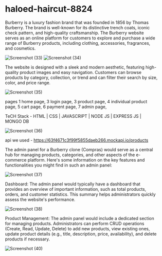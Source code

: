 # haloed-haircut-8824

Burberry is a luxury fashion brand that was founded in 1856 by Thomas Burberry. The brand is well-known for its distinctive trench coats, iconic check pattern, and high-quality craftsmanship. The Burberry website serves as an online platform for customers to explore and purchase a wide range of Burberry products, including clothing, accessories, fragrances, and cosmetics.

![Screenshot (33)](https://github.com/sourabhkt1997/haloed-haircut-8824/assets/115461797/73877e3c-aae0-483d-8d0c-f1f50963d86b)
![Screenshot (34)](https://github.com/sourabhkt1997/haloed-haircut-8824/assets/115461797/7f169702-d037-4b2a-a9d5-57bd6d5b54ad)

The website is designed with a sleek and modern aesthetic, featuring high-quality product images and easy navigation. Customers can browse products by category, collection, or trend and can filter their search by size, color, and price range.

![Screenshot (35)](https://github.com/sourabhkt1997/haloed-haircut-8824/assets/115461797/6eaadd12-8988-47fe-9c0e-f3871464a6a3)

pages 
1 home page, 
3 login page,
3 product page,
4 individual product page,
5 cart page,
6 payment page,
7 admin page,

TeCH Stack - HTML | CSS | JAVASCRIPT | NODE JS | EXPRESS JS | MONGO DB

![Screenshot (36)](https://github.com/sourabhkt1997/haloed-haircut-8824/assets/115461797/67b62065-babd-487c-a1b5-0a03bc0136ee)



api we used - 
https://63f4671c3f99f5855daeb266.mockapi.io/products


The admin panel for a Burberry clone (Compras) would serve as a central hub for managing products, categories, and other aspects of the e-commerce platform. Here's some information on the key features and functionalities you might find in such an admin panel:

![Screenshot (37)](https://github.com/sourabhkt1997/haloed-haircut-8824/assets/115461797/a87ff1ac-2d7e-41a3-91be-dd2c18f9e2c2)

Dashboard: The admin panel would typically have a dashboard that provides an overview of important information, such as total products, orders, and customer statistics. This summary helps administrators quickly assess the website's performance.

![Screenshot (38)](https://github.com/sourabhkt1997/haloed-haircut-8824/assets/115461797/8126c7cb-bf69-425e-8fc5-9ae5d3c27624)

Product Management: The admin panel would include a dedicated section for managing products. Administrators can perform CRUD operations (Create, Read, Update, Delete) to add new products, view existing ones, update product details (e.g., title, description, price, availability), and delete products if necessary.

![Screenshot (40)](https://github.com/sourabhkt1997/haloed-haircut-8824/assets/115461797/42cc79ae-4a90-4096-bdcc-c93961f22681)




 
